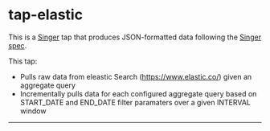 # tap-elastic

This is a [Singer](https://singer.io) tap that produces JSON-formatted data
following the [Singer
spec](https://github.com/singer-io/getting-started/blob/master/SPEC.md).

This tap:

- Pulls raw data from eleastic Search (https://www.elastic.co/) given an aggregate query
- Incrementally pulls data for each configured aggregate query based on START_DATE and END_DATE filter paramaters over a given INTERVAL window

---



